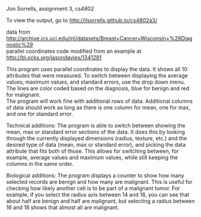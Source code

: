 Jon Sorrells, assignment 3, cs4802

To view the output, go to http://jlsorrells.github.io/cs4802a3/  

data from http://archive.ics.uci.edu/ml/datasets/Breast+Cancer+Wisconsin+%28Diagnostic%29  
parallel coordinates code modified from an example at http://bl.ocks.org/jasondavies/1341281 

This program uses parallel coordinates to display the data.  It shows all 10 attributes that were measured.  To switch between displaying the average values, maximum values, and standard errors, use the drop down menu.  
The lines are color coded based on the diagnosis, blue for benign and red for malignant.  
The program will work fine with additional rows of data.  Additional columns of data should work as long as there is one column for mean, one for max, and one for standard error.  

Technical additions: 
The program is able to switch between showing the mean, max or standard error sections of the data.  It does this by looking through the currently displayed dimensions (radius, texture, etc.) and the desired type of data (mean, max or standard error), and picking the data attribute that fits both of those.  This allows for switching between, for example, average values and maximum values, while still keeping the columns in the same order.  

Biological additions:
The program displays a counter to show how many selected records are benign and how many are malignant.  This is useful for checking how likely another cell is to be part of a malignant tumor.  For example, if you select the radius axis between 14 and 16, you can see that about half are benign and half are malignant, but selecting a radius between 16 and 18 shows that almost all are malignant.  
